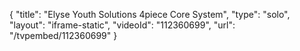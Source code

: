 {
    "title": "Elyse Youth Solutions 4piece Core System",
    "type": "solo",
    "layout": "iframe-static",
    "videoId": "112360699",
    "url": "\/tvpembed\/112360699"
}
